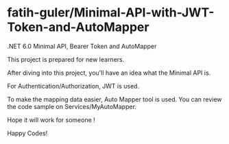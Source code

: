 # fatih-guler/Minimal-API-with-JWT-Token-and-AutoMapper
 .NET 6.0 Minimal API, Bearer Token and AutoMapper

This project is prepared for new learners. 

After diving into this project, you'll have an idea what the Minimal API is.

For Authentication/Authorization, JWT is used. 

To make the mapping data easier, Auto Mapper tool is used. You can review the code sample on Services/MyAutoMapper.

Hope it will work for someone !

Happy Codes!